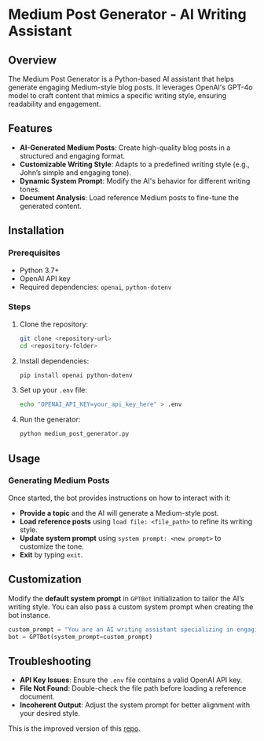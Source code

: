 # Medium Post Generator - AI Writing Assistant

## Overview

The Medium Post Generator is a Python-based AI assistant that helps generate engaging Medium-style blog posts. It leverages OpenAI's GPT-4o model to craft content that mimics a specific writing style, ensuring readability and engagement.

## Features

- **AI-Generated Medium Posts**: Create high-quality blog posts in a structured and engaging format.
- **Customizable Writing Style**: Adapts to a predefined writing style (e.g., John’s simple and engaging tone).
- **Dynamic System Prompt**: Modify the AI's behavior for different writing tones.
- **Document Analysis**: Load reference Medium posts to fine-tune the generated content.

## Installation

### Prerequisites

- Python 3.7+
- OpenAI API key
- Required dependencies: `openai`, `python-dotenv`

### Steps

1. Clone the repository:
   ```bash
   git clone <repository-url>
   cd <repository-folder>
   ```
2. Install dependencies:
   ```bash
   pip install openai python-dotenv
   ```
3. Set up your `.env` file:
   ```bash
   echo "OPENAI_API_KEY=your_api_key_here" > .env
   ```
4. Run the generator:
   ```bash
   python medium_post_generator.py
   ```

## Usage

### Generating Medium Posts

Once started, the bot provides instructions on how to interact with it:

- **Provide a topic** and the AI will generate a Medium-style post.
- **Load reference posts** using `load file: <file_path>` to refine its writing style.
- **Update system prompt** using `system prompt: <new prompt>` to customize the tone.
- **Exit** by typing `exit`.

## Customization

Modify the **default system prompt** in `GPTBot` initialization to tailor the AI’s writing style. You can also pass a custom system prompt when creating the bot instance.

```python
custom_prompt = "You are an AI writing assistant specializing in engaging Medium blog posts."
bot = GPTBot(system_prompt=custom_prompt)
```

## Troubleshooting

- **API Key Issues**: Ensure the `.env` file contains a valid OpenAI API key.
- **File Not Found**: Double-check the file path before loading a reference document.
- **Incoherent Output**: Adjust the system prompt for better alignment with your desired style.

This is the improved version of this [repo](https://github.com/hassancs91/Testing-Projects-With-Chat).
